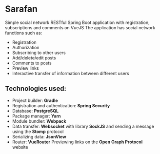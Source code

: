 # Sarafan
Simple social network RESTful Spring Boot application with registration, subscriptions and comments on VueJS
The application has social network functions such as: 
* Registration
* Authorization
* Subscribing to other users
* Add/delete/edit posts
* Comments to posts
* Preview links
* Interactive transfer of information between different users

## Technologies used:
- Project builder: **Gradle**
- Registration and authentication: **Spring Security**
- Database: **PostgreSQL**
- Package manager: **Yarn**
- Module bundler: **Webpack**
- Data transfer: **Websocket** with library **SockJS** and sending a message using the **Stomp** protocol
- Serializing data: **JsonView**
- Router: **VueRouter**
Previewing links on the **Open Graph Protocol** website
